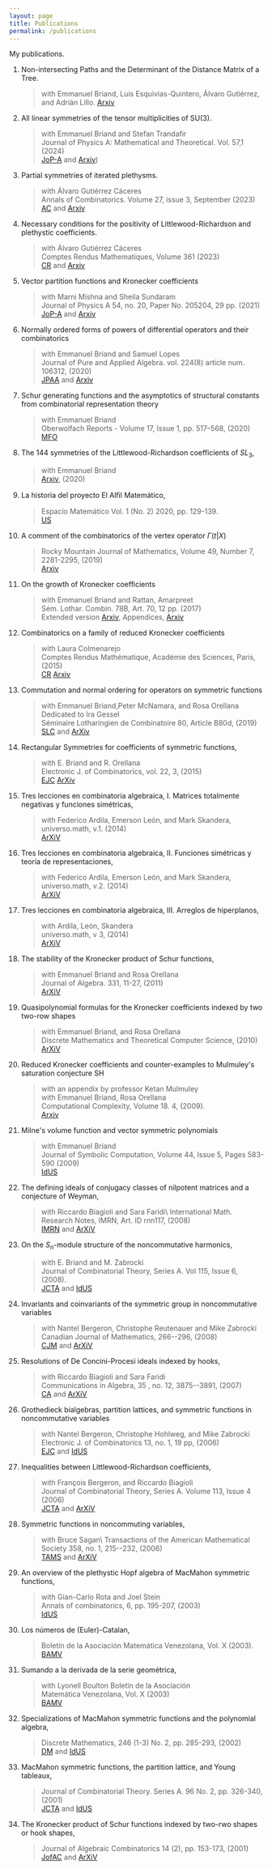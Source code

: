 ```yaml
---
layout: page
title: Publications
permalink: /publications
---
```



My publications.


1. Non-intersecting Paths and the Determinant of the Distance Matrix of a Tree.
    >with Emmanuel Briand, Luis Esquivias-Quintero, Álvaro Gutiérrez, and Adrián Lillo.
    > [Arxiv](https://arxiv.org/abs/2407.01227) 


1. All linear symmetries of the tensor multiplicities of SU(3).
    >with Emmanuel Briand and Stefan Trandafir\
    >Journal of Physics A: Mathematical and Theoretical. Vol. 57,1 (2024)\
    >[JoP-A](https://iopscience.iop.org/article/10.1088/1751-8121/ad0dc7)
    >and [Arxiv](https://arxiv.org/abs/2305.08188)) 


1. Partial symmetries of iterated plethysms.
   >with Álvaro Gutiérrez Cáceres\
   >Annals of Combinatorics. Volume 27, issue 3, September (2023)\
   >[AC](https://link.springer.com/article/10.1007/s00026-023-00652-4) and  [Arxiv](https://arxiv.org/abs/2201.00240)


 1.  Necessary conditions for the positivity of Littlewood-Richardson and plethystic coefficients.
     > with Álvaro Gutiérrez Cáceres\
     > Comptes Rendus Mathematiques, Volume 361 (2023)\
     > [CR](https://comptes-rendus.academie-sciences.fr/mathematique/articles/10.5802/crmath.468/) and [Arxiv](https://arxiv.org/abs/2109.11378)
     

1. Vector partition functions and Kronecker coefficients
     > with Marni Mishna and Sheila Sundaram\
     > Journal of Physics A 54, no. 20, Paper No. 205204, 29 pp. (2021)\
     >  [JoP-A](https://iopscience.iop.org/article/10.1088/1751-8121/abf45b)
     > and [Arxiv](https://arxiv.org/abs/1811.10015)
     

1. Normally ordered forms of powers of differential operators and their combinatorics 
     > with Emmanuel Briand and Samuel Lopes\
     > Journal of Pure and Applied Algebra. vol. 224(8) article num. 106312, (2020)\
     > [JPAA](https://www.sciencedirect.com/science/article/pii/S0022404920300098) and [Arxiv](https://arxiv.org/abs/1811.00857)
  
   

1.  Schur generating functions and the asymptotics of structural constants from combinatorial representation theory
     > with Emmanuel Briand\
     > Oberwolfach Reports - Volume 17, Issue 1, pp. 517–568, (2020)\
     > [MFO](https://publications.mfo.de/bitstream/handle/mfo/3732/OWR_2020_09.pdf)
     

1.  The 144 symmetries of the Littlewood-Richardson coefficients of $SL_3$,
     > with Emmanuel Briand\
     > [Arxiv](http://arxiv.org/abs/2004.04995), (2020)
     

1. La historia del proyecto El Alﬁl Matemático,
    > Espacio Matemático Vol. 1 (No. 2) 2020, pp. 129-139.\
    > [US](./Alfil-revista.pdf)
  
     

1. A comment of the combinatorics of the vertex operator $\Gamma {(t|X)}$ 
     >  Rocky Mountain Journal of Mathematics, Volume 49, Number 7, 2281-2295, (2019)\
     >  [Arxiv](https://arxiv.org/abs/1701.02516)
     


1. On the growth of Kronecker coefficients
     > with Emmanuel Briand and Rattan, Amarpreet\
     > Sém. Lothar. Combin. 78B, Art. 70, 12 pp. (2017)\
     > Extended version [Arxiv](https://arxiv.org/abs/1607.02887), Appendices, [Arxiv](https://arxiv.org/abs/1611.07348) 
     

1.  Combinatorics on a family of reduced Kronecker coefficients
     > with Laura Colmenarejo\
     > Comptes Rendus Mathématique, Académie des Sciences, Paris, (2015)\
     > [CR](https://comptes-rendus.academie-sciences.fr/mathematique/articles/10.1016/j.crma.2015.07.012/)
    > [Arxiv](https://arxiv.org/abs/1506.02829)


1. Commutation and normal ordering for operators on symmetric functions
     > with  Emmanuel Briand,Peter McNamara, and Rosa Orellana\
     > Dedicated to Ira Gessel\
     > Séminaire Lotharingien de Combinatoire 80, Article B80d, (2019)\
     > [SLC](https://www.mat.univie.ac.at/~slc/wpapers/s80brianmcna.pdf) and
     > [ArXiv](https://arxiv.org/abs/1509.02581)
     

1. Rectangular Symmetries for coefficients of symmetric functions,
     > with E. Briand and R. Orellana\
     > Electronic J. of Combinatorics, vol. 22, 3, (2015)\
     > [EJC](https://www.combinatorics.org/ojs/index.php/eljc/article/view/v22i3p15)
     > [ArXiv](https://arxiv.org/abs/1410.8017)
     
1. Tres lecciones en combinatoria algebraica, I. Matrices totalmente negativas y funciones simétricas,
    > with Federico Ardila,  Emerson León, and Mark Skandera,\
    > universo.math, v.1. (2014)\
    > [ArXiV](https://arxiv.org/abs/1301.3987)


1.  Tres lecciones en combinatoria algebraica, II. Funciones simétricas y teoría de representaciones, 
    > with Federico Ardila, Emerson León, and Mark Skandera,\
    > universo.math, v.2. (2014)\
    > [ArXiV](https://arxiv.org/abs/1301.3988)


1. Tres lecciones en combinatoria algebraica, III. Arreglos de hiperplanos,
    > with Ardila, León, Skandera\
    > universo.math, v 3, (2014)\
    > [ArXiV](https://arxiv.org/abs/1301.3989)

1. The stability of the Kronecker product of Schur functions,
     > with Emmanuel Briand and Rosa Orellana\
     > Journal of Algebra. 331, 11-27, (2011)\
     > [ArXiV](https://arxiv.org/abs/0907.4652)


1. Quasipolynomial formulas for the Kronecker coefficients indexed by two two-row shapes
     > with Emmanuel Briand, and Rosa Orellana\
     > Discrete Mathematics and Theoretical Computer Science, (2010)\
     > [ArXiV](https://arxiv.org/abs/0812.0861)
     

1.  Reduced Kronecker coefficients and counter-examples to Mulmuley's saturation conjecture SH 
     > with an appendix by professor Ketan Mulmuley\
     > with Emmanuel Briand, Rosa Orellana\
     > Computational Complexity, Volume 18. 4, (2009).\
     > [Arxiv](https://arxiv.org/abs/0810.3163)
     

1. Milne's volume function and vector symmetric polynomials
     > with Emmanuel Briand\
     > Journal of Symbolic Computation, Volume 44, Issue 5, Pages 583-590 (2009)\
     > [IdUS](https://idus.us.es/handle/11441/41692)
     

1. The defining ideals of conjugacy classes of nilpotent matrices and a conjecture of Weyman, 
     > with Riccardo Biagioli and Sara Faridi\ 
     > International Math. Research Notes, IMRN, Art. ID rnn117,  (2008)\
     > [IMRN](https://academic.oup.com/imrn/article-abstract/doi/10.1093/imrn/rnn117/713101?redirectedFrom=fulltext) and  [ArXiV](https://arxiv.org/abs/0803.0658)


1. On the $S_n$-module structure of the noncommutative harmonics,
     > with E. Briand and M. Zabrocki\
     > Journal of Combinatorial Theory, Series A. Vol 115, Issue 6, (2008).\
     > [JCTA](https://www.sciencedirect.com/science/article/pii/S0097316507001483)
     > and [IdUS](https://idus.us.es/handle/11441/41690)
     

1. Invariants and coinvariants of the symmetric group in noncommutative variables
     > with  Nantel Bergeron,  Christophe Reutenauer and Mike Zabrocki\
     > Canadian Journal of Mathematics,  266--296, (2008)\
     > [CJM](https://www.cambridge.org/core/journals/canadian-journal-of-mathematics/article/invariants-and-coinvariants-of-the-symmetric-group-in-noncommuting-variables/B5DB3E61A9C8AAF9D56420336B45D674) and [ArXiV](https://arxiv.org/abs/math/0502082)
   

1. Resolutions of De Concini-Procesi ideals indexed by hooks,
     > with Riccardo Biagioli and Sara Faridi\
     > Communications in Algebra, 35 , no. 12, 3875--3891, (2007)\
     > [CA](https://www.tandfonline.com/doi/abs/10.1080/00927870701511954)  and [ArXiV](https://arxiv.org/abs/math/0507611)
     

1. Grothedieck bialgebras, partition lattices, and symmetric functions in noncommutative variables
     > with Nantel Bergeron,  Christophe Hohlweg, and Mike Zabrocki\
     > Electronic J. of Combinatorics 13, no. 1, 19 pp, (2006) \
     > [EJC](https://www.combinatorics.org/ojs/index.php/eljc/article/view/v13i1r75) and  [IdUS](https://idus.us.es/handle/11441/41182)


1. Inequalities between Littlewood-Richardson coefficients, 
     > with François Bergeron, and Riccardo Biagioli\
     > Journal of Combinatorial Theory, Series A. Volume 113, Issue 4 (2006)\
     > [JCTA](https://www.sciencedirect.com/science/article/pii/S0097316505000956)  and [ArXiV](https://arxiv.org/abs/math/0403541) 


1. Symmetric functions in noncommuting variables,
     > with Bruce Sagan\ 
     > Transactions of the American Mathematical Society 358, no. 1, 215--232, (2006)\
     > [TAMS](https://www.ams.org/journals/tran/2006-358-01/S0002-9947-04-03623-2/)
     > and [ArXiV](https://arxiv.org/abs/math/0208168) 
     

1. An overview of the plethystic Hopf algebra of MacMahon symmetric functions,
    > with Gian-Carlo Rota and Joel Stein\
    > Annals of combinatorics, 6, pp. 195-207, (2003)\
    > [IdUS](https://idus.us.es/handle/11441/46818)
    

 1. Los números de (Euler)-Catalan,
    > Boletín de la Asociación Matemática Venezolana, Vol. X (2003).\
    > [BAMV](https://www.emis.de/journals/BAMV/conten/vol10/catalan.pdf)
    

1.  Sumando a la derivada de la serie geométrica, 
    > with Lyonell Boulton Boletín de la Asociación\
    > Matemática Venezolana, Vol. X (2003)\
    > [BAMV](https://www.emis.de/journals/BAMV/conten/vol10/boultonrosas.pdf)

1. Specializations of MacMahon symmetric functions and the polynomial algebra, 
    > Discrete Mathematics, 246 (1-3) No. 2, pp. 285-293, (2002)\
    > [DM](https://www.sciencedirect.com/science/article/pii/S0012365X01002631)
    > and [IdUS](https://idus.us.es/handle/11441/41678)
    

1. MacMahon symmetric functions, the partition lattice, and Young tableaux, 
    > Journal of Combinatorial Theory. Series A. 96 No. 2, pp. 326-340, (2001)\
    > [JCTA](https://www.sciencedirect.com/science/article/pii/S0097316501931863?via%3Dihub)
    > and [IdUS](https://idus.us.es/handle/11441/41678)
    

1. The Kronecker product of Schur functions indexed by two-rwo shapes or hook shapes,
    > Journal of Algebraic Combinatorics 14 (2), pp. 153-173, (2001)\
    > [JofAC](https://link.springer.com/article/10.1023/A:1011942029902)
    >  and [ArXiV](https://arxiv.org/abs/math/0001084)
